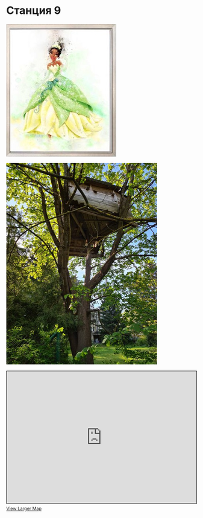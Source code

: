 # Станция 9

![Stage 9](img/09.jpg)

![Path 9](path/09.jpg)

<iframe width="100%" height="350" frameborder="0" scrolling="no" marginheight="0" marginwidth="0" src="https://www.openstreetmap.org/export/embed.html?bbox=24.87241387367249%2C59.460408706416565%2C24.88108277320862%2C59.4642301197361&amp;layer=mapnik&amp;marker=59.46231946708135%2C24.87674832344055" style="border: 1px solid black"></iframe><br/><small><a href="https://www.openstreetmap.org/?mlat=59.46232&amp;mlon=24.87675#map=17/59.46232/24.87675&amp;layers=N">View Larger Map</a></small>